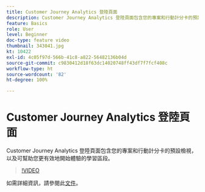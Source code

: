 ```yaml
---
title: Customer Journey Analytics 登陸頁面
description: Customer Journey Analytics 登陸頁面包含您的專案和行動計分卡的預設檢視，以及可幫助您更有效地開始體驗的學習區段。
feature: Basics
role: User
level: Beginner
doc-type: feature video
thumbnail: 343041.jpg
kt: 10422
exl-id: 4c05f97d-566b-41c8-a822-56482136b04d
source-git-commit: c9830412d18f63dc14020748ff43df7f7fcf408c
workflow-type: ht
source-wordcount: '82'
ht-degree: 100%

---
```


# Customer Journey Analytics 登陸頁面

Customer Journey Analytics 登陸頁面包含您的專案和行動計分卡的預設檢視，以及可幫助您更有效地開始體驗的學習區段。

>[!VIDEO](https://video.tv.adobe.com/v/343041/?quality=12&learn=on)

如需詳細資訊，請參閱此[文件](https://experienceleague.adobe.com/docs/analytics-platform/using/cja-overview/landing.html?lang=zh-Hant)。
